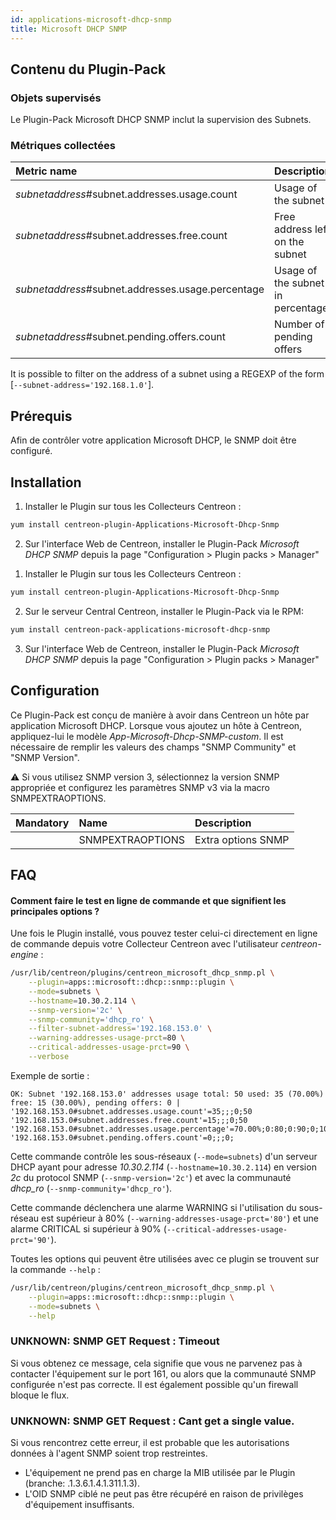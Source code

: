 ```yaml
---
id: applications-microsoft-dhcp-snmp
title: Microsoft DHCP SNMP
---
```


## Contenu du Plugin-Pack

### Objets supervisés

Le Plugin-Pack Microsoft DHCP SNMP inclut la supervision des Subnets.

### Métriques collectées

<!--DOCUSAURUS_CODE_TABS-->

<!--Subnets-->

| Metric name                                       | Description                       | Unit |
| :------------------------------------------------ | :-------------------------------- | :--- |
| *subnetaddress*#subnet.addresses.usage.count      | Usage of the subnet               |      |
| *subnetaddress*#subnet.addresses.free.count       | Free address left on the subnet   |      |
| *subnetaddress*#subnet.addresses.usage.percentage | Usage of the subnet in percentage | %    |
| *subnetaddress*#subnet.pending.offers.count       | Number of pending offers          |      |

It is possible to filter on the address of a subnet using a REGEXP of the form [```--subnet-address='192.168.1.0'```].

<!--END_DOCUSAURUS_CODE_TABS-->

## Prérequis

Afin de contrôler votre application Microsoft DHCP, le SNMP doit être configuré.

## Installation

<!--DOCUSAURUS_CODE_TABS-->

<!--Online IMP Licence & IT-100 Editions-->

1. Installer le Plugin sur tous les Collecteurs Centreon :

```bash
yum install centreon-plugin-Applications-Microsoft-Dhcp-Snmp
```

2. Sur l'interface Web de Centreon, installer le Plugin-Pack *Microsoft DHCP SNMP* depuis la page "Configuration > Plugin packs > Manager"

<!--Offline IMP License-->

1. Installer le Plugin sur tous les Collecteurs Centreon :

```bash
yum install centreon-plugin-Applications-Microsoft-Dhcp-Snmp
```

2. Sur le serveur Central Centreon, installer le Plugin-Pack via le RPM:

```bash
yum install centreon-pack-applications-microsoft-dhcp-snmp
```

3. Sur l'interface Web de Centreon, installer le Plugin-Pack *Microsoft DHCP SNMP* depuis la page "Configuration > Plugin packs > Manager"

<!--END_DOCUSAURUS_CODE_TABS-->

## Configuration

Ce Plugin-Pack est conçu de manière à avoir dans Centreon un hôte par application Microsoft DHCP.
Lorsque vous ajoutez un hôte à Centreon, appliquez-lui le modèle *App-Microsoft-Dhcp-SNMP-custom*. 
Il est nécessaire de remplir les valeurs des champs "SNMP Community" et "SNMP Version".

:warning: Si vous utilisez SNMP version 3, sélectionnez la version SNMP appropriée 
et configurez les paramètres SNMP v3 via la macro SNMPEXTRAOPTIONS.

| Mandatory   | Name                    | Description                                                                 |
| :---------- | :---------------------- | :-------------------------------------------------------------------------- |
|             | SNMPEXTRAOPTIONS        | Extra options SNMP                                                          |

## FAQ

#### Comment faire le test en ligne de commande et que signifient les principales options ?

Une fois le Plugin installé, vous pouvez tester celui-ci directement en ligne de commande depuis votre Collecteur Centreon avec l'utilisateur *centreon-engine* :

```bash
/usr/lib/centreon/plugins/centreon_microsoft_dhcp_snmp.pl \
    --plugin=apps::microsoft::dhcp::snmp::plugin \
    --mode=subnets \
    --hostname=10.30.2.114 \
    --snmp-version='2c' \
    --snmp-community='dhcp_ro' \
    --filter-subnet-address='192.168.153.0' \
    --warning-addresses-usage-prct=80 \
    --critical-addresses-usage-prct=90 \
    --verbose
```

Exemple de sortie :

```
OK: Subnet '192.168.153.0' addresses usage total: 50 used: 35 (70.00%) free: 15 (30.00%), pending offers: 0 | '192.168.153.0#subnet.addresses.usage.count'=35;;;0;50 '192.168.153.0#subnet.addresses.free.count'=15;;;0;50 '192.168.153.0#subnet.addresses.usage.percentage'=70.00%;0:80;0:90;0;100 '192.168.153.0#subnet.pending.offers.count'=0;;;0;
```

Cette commande contrôle les sous-réseaux (```--mode=subnets```) d'un serveur DHCP ayant pour adresse *10.30.2.114* (```--hostname=10.30.2.114```) 
en version *2c* du protocol SNMP (```--snmp-version='2c'```) et avec la communauté *dhcp_ro* (```--snmp-community='dhcp_ro'```).

Cette commande déclenchera une alarme WARNING si l'utilisation du sous-réseau est supérieur à 80% (```--warning-addresses-usage-prct='80'```)
et une alarme CRITICAL si supérieur à 90% (```--critical-addresses-usage-prct='90'```).
 
Toutes les options qui peuvent être utilisées avec ce plugin se trouvent sur la commande ```--help``` :

```bash
/usr/lib/centreon/plugins/centreon_microsoft_dhcp_snmp.pl \
    --plugin=apps::microsoft::dhcp::snmp::plugin \
    --mode=subnets \
	--help
```

### UNKNOWN: SNMP GET Request : Timeout

Si vous obtenez ce message, cela signifie que vous ne parvenez pas à contacter l'équipement sur le port 161, 
ou alors que la communauté SNMP configurée n'est pas correcte. 
Il est également possible qu'un firewall bloque le flux.

### UNKNOWN: SNMP GET Request : Cant get a single value.

Si vous rencontrez cette erreur, il est probable que les autorisations données à l'agent SNMP soient trop restreintes. 
 * L'équipement ne prend pas en charge la MIB utilisée par le Plugin (branche: .1.3.6.1.4.1.311.1.3).
 * L'OID SNMP ciblé ne peut pas être récupéré en raison de privilèges d'équipement insuffisants.

